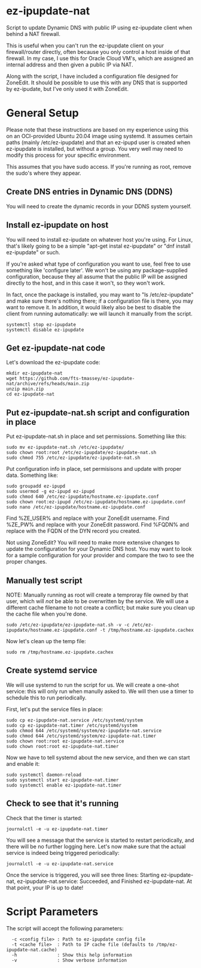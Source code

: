 # ez-ipupdate-nat
Script to update Dynamic DNS with public IP using ez-ipupdate client when behind a NAT firewall.

This is useful when you can't run the ez-ipupdate client on your firewall/router directly, often
because you only control a host inside of that firewall.  In my case, I use this for Oracle Cloud
VM's, which are assigned an internal address and then given a public IP via NAT.

Along with the script, I have included a configuration file designed for ZoneEdit.  It should
be possible to use this with any DNS that is supported by ez-ipudate, but I've only used it
with ZoneEdit.

# General Setup
Please note that these instructions are based on my experience using this on an OCI-provided Ubuntu 20.04 image using systemd.  It assumes certain paths (mainly /etc/ez-ipupdate) and that an ez-ipupd user is created when ez-ipupdate is installed, but without a group.  You very well may need to modify this process for your specific environment.

This assumes that you have sudo access.  If you're running as root, remove the sudo's where they appear.

## Create DNS entries in Dynamic DNS (DDNS)
You will need to create the dynamic records in your DDNS system yourself.

## Install ez-ipupdate on host
You will need to install ez-ipudate on whatever host you're using.  For Linux, that's likely going to be a simple "apt-get instal ez-ipupdate" or "dnf install ez-ipupdate" or such.

If you're asked what type of configuration you want to use, feel free to use something like 'configure later'.  We won't be using any package-supplied configuration, because they all assume that the public IP will be assigned directly to the host, and in this case it won't, so they won't work.

In fact, once the package is installed, you may want to "ls /etc/ez-ipupdate" and make sure there's nothing there; if a configuration file is there, you may want to remove it.  In addition, it would likely also be best to disable the client from running automatically:  we will launch it manually from the script.
```
systemctl stop ez-ipupdate
systemctl disable ez-ipupdate
```

## Get ez-ipupdate-nat code
Let's download the ez-ipupdate code:
```
mkdir ez-ipupdate-nat
wget https://github.com/fts-tmassey/ez-ipupdate-nat/archive/refs/heads/main.zip
unzip main.zip
cd ez-ipupdate-nat
```

## Put ez-ipupdate-nat.sh script and configuration in place
Put ez-ipupdate-nat.sh in place and set permissions.  Something like this:
```
sudo mv ez-ipupdate-nat.sh /etc/ez-ipupdate/
sudo chown root:root /etc/ez-ipupdate/ez-ipupdate-nat.sh
sudo chmod 755 /etc/ez-ipupdate/ez-ipupdate-nat.sh
```
Put configuration info in place, set permisisons and update with proper data.  Something like:
```
sudo groupadd ez-ipupd
sudo usermod -g ez-ipupd ez-ipupd
sudo chmod 640 /etc/ez-ipupdate/hostname.ez-ipupdate.conf
sudo chown root:ez-ipupd /etc/ez-ipupdate/hostname.ez-ipupdate.conf
sudo nano /etc/ez-ipupdate/hostname.ez-ipupdate.conf
```
Find %ZE_USER% and replace with your ZoneEdit username.  Find %ZE_PW% and replace with your ZoneEdit password.  Find %FQDN% and replace with the FQDN of the DYN record you created.

Not using ZoneEdit?  You will need to make more extensive changes to update the configuration for your Dynamic DNS host.  You may want to look for a sample configuration for your provider and compare the two to see the proper changes.

## Manually test script
NOTE:  Manually running as root will create a temproray file owned by that user, which will *not* be able to be overwritten by the service.  We will use a different cache filename to not create a conflict; but make sure you clean up the cache file when you're done.
```
sudo /etc/ez-ipupdate/ez-ipupdate-nat.sh -v -c /etc/ez-ipupdate/hostname.ez-ipupdate.conf -t /tmp/hostname.ez-ipupdate.cachex
```
Now let's clean up the temp file:
```
sudo rm /tmp/hostname.ez-ipupdate.cachex
```
## Create systemd service
We will use systemd to run the script for us.  We will create a one-shot service:  this will only run when manully asked to.  We will then use a timer to schedule this to run periodically.

First, let's put the service files in place:
```
sudo cp ez-ipupdate-nat.service /etc/systemd/system
sudo cp ez-ipupdate-nat.timer /etc/systemd/system
sudo chmod 644 /etc/systemd/system/ez-ipupdate-nat.service
sudo chmod 644 /etc/systemd/system/ez-ipupdate-nat.timer
sudo chown root:root ez-ipupdate-nat.service
sudo chown root:root ez-ipupdate-nat.timer
```
Now we have to tell systemd about the new service, and then we can start and enable it:
```
sudo systemctl daemon-reload
sudo systemctl start ez-ipupdate-nat.timer
sudo systemctl enable ez-ipupdate-nat.timer
```

## Check to see that it's running
Check that the timer is started:
```
journalctl -e -u ez-ipupdate-nat.timer
```
You will see a message that the service is started to restart periodically, and there will be no further logging here.  Let's now make sure that the actual service is indeed being triggered periodically:
```
journalctl -e -u ez-ipupdate-nat.service
```
Once the service is triggered, you will see three lines:  Starting ez-ipupdate-nat, ez-ipupdate-nat.service: Succeeded, and Finished ez-ipupdate-nat.  At that point, your IP is up to date!

# Script Parameters
The script will accept the following parameters:
```
  -c <config file> : Path to ez-ipupdate config file
  -t <cache file>  : Path to IP cache file (defaults to /tmp/ez-ipupdate-nat.cache)
  -h               : Show this help information
  -v               : Show verbose information
```
